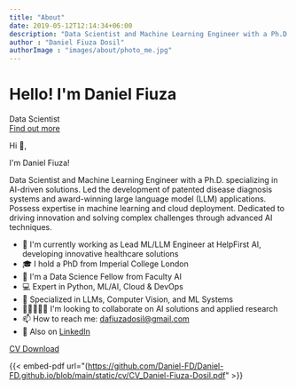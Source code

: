 ```yaml
---
title: "About"
date: 2019-05-12T12:14:34+06:00
description: "Data Scientist and Machine Learning Engineer with a Ph.D. specializing in AI-driven solutions."
author : "Daniel Fiuza Dosil"
authorImage : "images/about/photo_me.jpg"
---
```


<div class="banner">
    <h1>Hello! I'm Daniel Fiuza</h1>
    <div class="title">Data Scientist</div>
    <a href="#about" class="cta">Find out more</a>
    <div class="social-icons">
        <a href="https://www.linkedin.com/in/daniel-fiuza-dosil/" target="_blank"><i class="fab fa-linkedin"></i></a>
        <a href="https://github.com/Daniel-FD" target="_blank"><i class="fab fa-github"></i></a>
        <a href="mailto:dafiuzadosil@gmail.com"><i class="far fa-envelope"></i></a>
    </div>
</div>

Hi 👋, 

I'm Daniel Fiuza!

Data Scientist and Machine Learning Engineer with a Ph.D. specializing in AI-driven solutions. Led the development of patented disease diagnosis systems and award-winning large language model (LLM) applications. Possess expertise in machine learning and cloud deployment. Dedicated to driving innovation and solving complex challenges through advanced AI techniques.

- 🦠 I'm currently working as Lead ML/LLM Engineer at HelpFirst AI, developing innovative healthcare solutions
- 🎓 I hold a PhD from Imperial College London
- 🚀 I'm a Data Science Fellow from Faculty AI
- 💻 Expert in Python, ML/AI, Cloud & DevOps
- 🤖 Specialized in LLMs, Computer Vision, and ML Systems
- 🧑🏻‍🤝‍🧑🏾 I'm looking to collaborate on AI solutions and applied research
- 📫 How to reach me: dafiuzadosil@gmail.com
- 👀 Also on [LinkedIn](https://www.linkedin.com/in/daniel-fiuza-dosil/)


[CV Download](https://github.com/Daniel-FD/Daniel-FD.github.io/blob/main/static/cv/CV_Daniel-Fiuza-Dosil.pdf)



{{< embed-pdf url="(https://github.com/Daniel-FD/Daniel-FD.github.io/blob/main/static/cv/CV_Daniel-Fiuza-Dosil.pdf" >}}

<!-- I have excellent analytical, coding, business acumen and problem-solving skills acquired during my educational, research and commercial period. I have developed great communication skills, and I can present complex topics in simple terms. I am very adaptable, creative and resilient. -->

